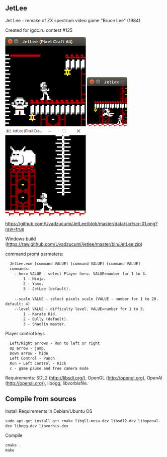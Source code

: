 JetLee
------

Jet Lee - remake of ZX spectrum video game "Bruce Lee" (1984)

Created for igdc.ru contest #125

![screenshot](https://github.com/Uvadzucumi/JetLee/blob/master/data/scr/scr-01.png?raw=true)
![screenshot](https://github.com/Uvadzucumi/JetLee/blob/master/data/scr/scr-02.png?raw=true)
![screenshot](https://github.com/Uvadzucumi/JetLee/blob/master/data/scr/scr-03.png?raw=true)

https://github.com/Uvadzucumi/JetLee/blob/master/data/scr/scr-01.png?raw=true

Windows build (https://raw.github.com/Uvadzucumi/jetlee/master/bin/JetLee.zip)


command promt parmeters:
```
  JetLee.exe [command VALUE] [command VALUE] [command VALUE]
  commands:
    --hero VALUE - select Player hero. VALUE=number for 1 to 3.
        1 - Ninja.
        2 - Yamo.
        3 - JetLee (default).

    --scale VALUE - select pixels scale (VALUE - number for 1 to 20. default: 4)
    --level VALUE - difficulty level. VALUE=number for 1 to 3.
        1 - Karate Kid.
        2 - Bully (default).
        3 - Shaolin master.
```

Player control keys
```
  Left/Right arrows - Run to left or right
  Up arrow - jump.
  Down arrow - hide
  Left Control - Punch
  Run + Left Control - Kick
  c - game pause and free camera mode
```

Requirements: SDL2 (http://libsdl.org/), OpenGL (http://opengl.org), OpenAl (http://openal.org/), libogg, libvorbisfile.

Compile from sources
--------------------

Install Requirements in Debian/Ubuntu OS
```
sudo apt-get install g++ cmake libgl1-mesa-dev libsdl2-dev libopenal-dev libogg-dev libvorbis-dev
```
Compile
```
cmake .
make
```

